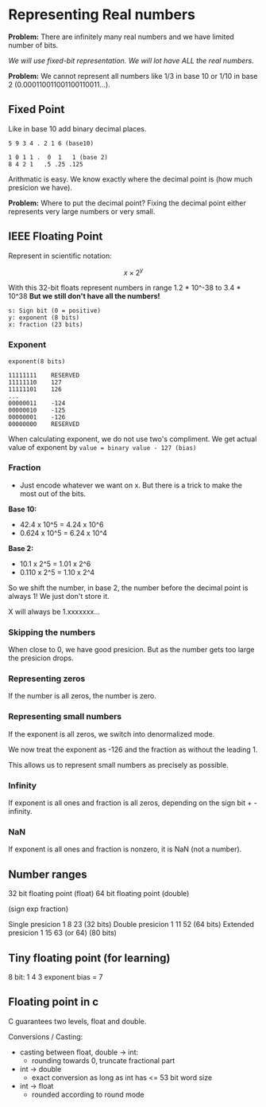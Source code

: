# Representing Real numbers

**Problem:** There are infinitely many real numbers and we have limited number of bits.

*We will use fixed-bit representation. We will lot have ALL the real numbers.*

**Problem:** We cannot represent all numbers like 1/3 in base 10 or 1/10 in base 2 (0.000110011001100110011...).

## Fixed Point

Like in base 10 add binary decimal places.
```
5 9 3 4 . 2 1 6 (base10)

1 0 1 1 .  0  1   1 (base 2)
8 4 2 1   .5 .25 .125
```

Arithmatic is easy. We know exactly where the decimal point is (how much presicion we have).

**Problem:** Where to put the decimal point? Fixing the decimal point either represents very large numbers or very small.

## IEEE Floating Point

Represent in scientific notation:
```math
x\times2^y
```

With this 32-bit floats represent numbers in range 1.2 * 10^-38 to 3.4 * 10^38
**But we still don't have all the numbers!**

```
s: Sign bit (0 = positive)
y: exponent (8 bits)
x: fraction (23 bits)
```

### Exponent

```
exponent(8 bits)

11111111    RESERVED
11111110    127
11111101    126
...
00000011    -124
00000010    -125
00000001    -126
00000000    RESERVED
```

When calculating exponent, we do not use two's compliment. We get actual value of exponent by `value = binary value - 127 (bias)`

### Fraction

- Just encode whatever we want on x. But there is a trick to make the most out of the bits.

**Base 10:**
- 42.4 x 10^5 = 4.24 x 10^6
- 0.624 x 10^5 = 6.24 x 10^4

**Base 2:**
- 10.1 x 2^5 = 1.01 x 2^6
- 0.110 x 2^5 = 1.10 x 2^4

So we shift the number, in base 2, the number before the decimal point is always 1! We just don't store it.

X will always be 1.xxxxxxx...

### Skipping the numbers

When close to 0, we have good presicion. But as the number gets too large the presicion drops.

### Representing zeros

If the number is all zeros, the number is zero.

### Representing small numbers

If the exponent is all zeros, we switch into denormalized mode.

We now treat the exponent as -126 and the fraction as without the leading 1.

This allows us to represent small numbers as precisely as possible.

### Infinity

If exponent is all ones and fraction is all zeros, depending on the sign bit + - infinity.

### NaN

If exponent is all ones and fraction is nonzero, it is NaN (not a number).

## Number ranges

32 bit floating point (float)
64 bit floating point (double)

(sign exp fraction)

Single presicion    1 8  23         (32 bits)
Double presicion    1 11 52         (64 bits)
Extended presicion  1 15 63 (or 64) (80 bits)

## Tiny floating point (for learning)

8 bit: 1 4 3
exponent bias = 7

## Floating point in c

C guarantees two levels, float and double.

Conversions / Casting:
-   casting between float, double -> int:
    -   rounding towards 0, truncate fractional part
-   int -> double
    -   exact conversion as long as int has <= 53 bit word size
-   int -> float
    -   rounded according to round mode

